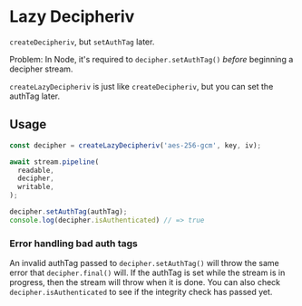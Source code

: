 # Lazy Decipheriv

`createDecipheriv`, but `setAuthTag` later.

Problem: In Node, it's required to `decipher.setAuthTag()` _before_ beginning a decipher stream.

`createLazyDecipheriv` is just like `createDecipheriv`, but you can set the authTag later.

## Usage

```js
const decipher = createLazyDecipheriv('aes-256-gcm', key, iv);

await stream.pipeline(
  readable,
  decipher,
  writable,
);

decipher.setAuthTag(authTag);
console.log(decipher.isAuthenticated) // => true
```

### Error handling bad auth tags

An invalid authTag passed to `decipher.setAuthTag()` will throw the same error that `decipher.final()` will. If the authTag is set while the stream is in progress, then the stream will throw when it is done. You can also check `decipher.isAuthenticated` to see if the integrity check has passed yet.
